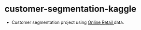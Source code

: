 # customer-segmentation-kaggle
 
- Customer segmentation project using <a href="https://archive.ics.uci.edu/ml/datasets/online+retail"> Online Retail </a> data.

